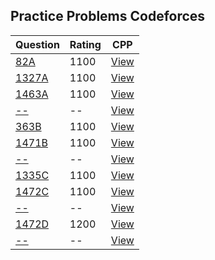 ## Practice Problems Codeforces

|Question  | Rating | CPP |                                                
|--------- | ---------- | --- |
|[82A](https://codeforces.com/problemset/problem/82/A)|1100|[View](CPP/82A.cp)|
|[1327A](https://codeforces.com/problemset/problem/1327/A)|1100|[View](CPP/1327A.cp)|
|[1463A](https://codeforces.com/problemset/problem/1463/A)|1100|[View](CPP/1463A.cp)|
|[--](--)|--|[View](--)|
|[363B](https://codeforces.com/problemset/problem/363/B)|1100|[View](CPP/363B.cp)|
|[1471B](https://codeforces.com/problemset/problem/1471/B)|1100|[View](CPP/1471B.cp)|
|[--](--)|--|[View](--)|
|[1335C](https://codeforces.com/problemset/problem/1335/C)|1100|[View](CPP/1335C.cp)|
|[1472C](https://codeforces.com/contest/1472/problem/C)|1100|[View](CPP/1472C.cp)|
|[--](--)|--|[View](--)|
|[1472D](https://codeforces.com/problemset/problem/1472/D)|1200|[View](CPP/1472D.cp)|
|[--](--)|--|[View](--)|
